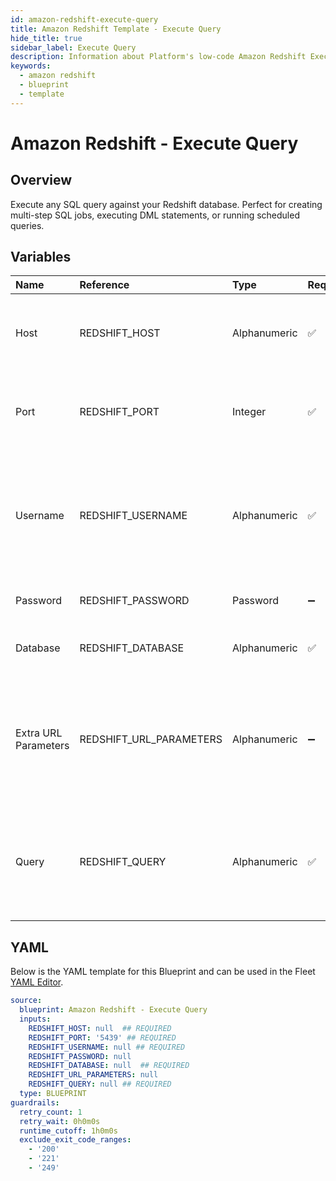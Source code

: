 ```yaml
---
id: amazon-redshift-execute-query
title: Amazon Redshift Template - Execute Query
hide_title: true
sidebar_label: Execute Query
description: Information about Platform's low-code Amazon Redshift Execute Query blueprint. Execute any SQL query against your Redshift database.
keywords:
  - amazon redshift
  - blueprint
  - template
---
```


# Amazon Redshift - Execute Query



## Overview

Execute any SQL query against your Redshift database. Perfect for creating multi-step SQL jobs, executing DML statements, or running scheduled queries.


## Variables

| Name | Reference | Type | Required | Default | Options | Description             |
|:-----|:----------|:-----|:---------|:--------|:--------|:------------------------|
| Host | REDSHIFT_HOST | Alphanumeric | :white_check_mark: | - | - | The domain or the IP address of the database you want to connect to. |
| Port | REDSHIFT_PORT | Integer | :white_check_mark: | `"5439"` | - | Port number where the database accepts inbound connections. |
| Username | REDSHIFT_USERNAME | Alphanumeric | :white_check_mark: | - | - | Username configured as part of the database credentials. See Authorization documentation for more information. |
| Password | REDSHIFT_PASSWORD | Password | :heavy_minus_sign: | - | - | Password for the provided username |
| Database | REDSHIFT_DATABASE | Alphanumeric | :white_check_mark: | - | - | Name of the database that you want to connect to |
| Extra URL Parameters | REDSHIFT_URL_PARAMETERS | Alphanumeric | :heavy_minus_sign: | - | - | Extra parameters that will be placed at the end of the connection string, after the "?". Must be separated by "&" |
| Query | REDSHIFT_QUERY | Alphanumeric | :white_check_mark: | - | - | Any SQL query that runs a job against the database (CREATE, DROP, INSERT, etc.). Formatting is ignored |




## YAML

Below is the YAML template for this Blueprint and can be used in the
Fleet [YAML Editor](../../reference/fleets/yaml-editor.md).

```yaml
source:
  blueprint: Amazon Redshift - Execute Query
  inputs:
    REDSHIFT_HOST: null  ## REQUIRED
    REDSHIFT_PORT: '5439' ## REQUIRED
    REDSHIFT_USERNAME: null ## REQUIRED
    REDSHIFT_PASSWORD: null
    REDSHIFT_DATABASE: null  ## REQUIRED
    REDSHIFT_URL_PARAMETERS: null
    REDSHIFT_QUERY: null ## REQUIRED
  type: BLUEPRINT
guardrails:
  retry_count: 1
  retry_wait: 0h0m0s
  runtime_cutoff: 1h0m0s
  exclude_exit_code_ranges:
    - '200'
    - '221'
    - '249'
 ```


